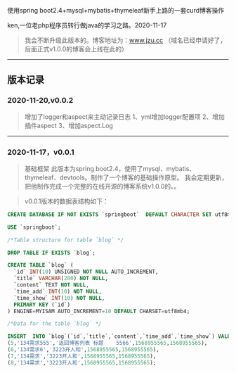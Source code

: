 使用spring boot2.4+mysql+mybatis+thymeleaf新手上路的一套curd博客操作

ken,一位老php程序员转行做java的学习之路。2020-11-17

> 我会不断升级此版本的。博客地址为：www.jzu.cc （域名已经申请好了，后面正式v1.0.0的博客会上线在此的）
---

## 版本记录
### 2020-11-20,v0.0.2 
> 增加了logger和aspect来主动记录日志
> 1、yml增加logger配置项
> 2、增加插件aspect
> 3、增加aspect.Log

*** 

### 2020-11-17，v0.0.1
> 基础框架
> 此版本为spring boot2.4，使用了mysql、mybatis、thymeleaf、devtools。制作了一个博客的基础操作原型。
我会定期更新，把他制作完成一个完整的在线开源的博客系统v1.0.0的。。

> v0.0.1版本的数据表结构如下：
```sql
CREATE DATABASE IF NOT EXISTS `springboot`  DEFAULT CHARACTER SET utf8mb4;

USE `springboot`;

/*Table structure for table `blog` */

DROP TABLE IF EXISTS `blog`;

CREATE TABLE `blog` (
  `id` INT(10) UNSIGNED NOT NULL AUTO_INCREMENT,
  `title` VARCHAR(200) NOT NULL,
  `content` TEXT NOT NULL,
  `time_add` INT(10) NOT NULL,
  `time_show` INT(10) NOT NULL,
  PRIMARY KEY (`id`)
) ENGINE=MYISAM AUTO_INCREMENT=10 DEFAULT CHARSET=utf8mb4;

/*Data for the table `blog` */

INSERT  INTO `blog`(`id`,`title`,`content`,`time_add`,`time_show`) VALUES 
(5,'134需求555','返回博客列表 标题	5566',1568955565,1568955565),
(6,'134需求6','3223开人和',1568955565,1568955565),
(7,'134需求','3223开人和',1568955565,1568955565),
(8,'134需求','3223开人和',1568955565,1568955565);
```
